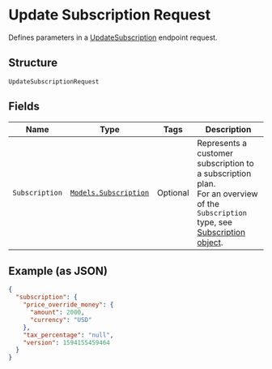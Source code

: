 
# Update Subscription Request

Defines parameters in a
[UpdateSubscription](/doc/api/subscriptions.md#update-subscription) endpoint
request.

## Structure

`UpdateSubscriptionRequest`

## Fields

| Name | Type | Tags | Description |
|  --- | --- | --- | --- |
| `Subscription` | [`Models.Subscription`](/doc/models/subscription.md) | Optional | Represents a customer subscription to a subscription plan.<br>For an overview of the `Subscription` type, see<br>[Subscription object](https://developer.squareup.com/docs/subscriptions-api/overview#subscription-object-overview). |

## Example (as JSON)

```json
{
  "subscription": {
    "price_override_money": {
      "amount": 2000,
      "currency": "USD"
    },
    "tax_percentage": "null",
    "version": 1594155459464
  }
}
```

